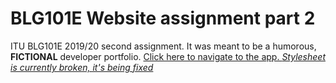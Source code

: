 # BLG101E Website assignment part 2

ITU BLG101E 2019/20 second assignment. It was meant to be a humorous, **FICTIONAL** developer portfolio. [Click here to navigate to the app. _Stylesheet is currently broken, it's being fixed_](https://baglayan19-assignment2.herokuapp.com/) 
